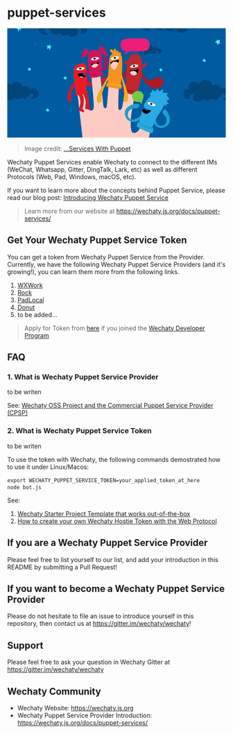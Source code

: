 # puppet-services

![Puppets](docs/images/five-puppets.jpg)

> Image credit: [...Services With Puppet](https://blog.ipswitch.com/managing-windows-services-with-puppet)

Wechaty Puppet Services enable Wechaty to connect to the different IMs (WeChat, Whatsapp, Gitter, DingTalk, Lark, etc) as well as different Protocols (Web, Pad, Windows, macOS, etc).

If you want to learn more about the concepts behind Puppet Service, please read our blog post: [Introducing Wechaty Puppet Service](https://wechaty.js.org/2021/01/14/wechaty-puppet-service/)

> Learn more from our website at <https://wechaty.js.org/docs/puppet-services/>

## Get Your Wechaty Puppet Service Token

You can get a token from Wechaty Puppet Service from the Provider. Currently, we have the following Wechaty Puppet Service Providers (and it's growing!), you can learn them more from the following links.

1. [WXWork](https://wechaty.js.org/docs/puppet-services/wxwork)
1. [Rock](https://wechaty.js.org/docs/puppet-services/rock)
1. [PadLocal](https://wechaty.js.org/docs/puppet-services/padlocal)
1. [Donut](https://wechaty.js.org/docs/puppet-services/donut)
1. to be added...

> Apply for Token from [here](https://github.com/wechaty/puppet-services/issues/new/choose) if you joined the [Wechaty Developer Program](https://wechaty.js.org/docs/developer-program/)

## FAQ

### 1. What is Wechaty Puppet Service Provider

to be writen

See: [Wechaty OSS Project and the Commercial Puppet Service Provider (CPSP)](https://github.com/wechaty/PMC/issues/11)

### 2. What is Wechaty Puppet Service Token

to be writen

To use the token with Wechaty, the following commands demostrated how to use it under Linux/Macos:

```shell
export WECHATY_PUPPET_SERVICE_TOKEN=your_applied_token_at_here
node bot.js
```

See:

1. [Wechaty Starter Project Template that works out-of-the-box](https://github.com/wechaty/wechaty-getting-started)
1. [How to create your own Wechaty Hostie Token with the Web Protocol](https://github.com/wechaty/wechaty/issues/1986)

## If you are a Wechaty Puppet Service Provider

Please feel free to list yourself to our list, and add your introduction in this README by submitting a Pull Request!

## If you want to become a Wechaty Puppet Service Provider

Please do not hesitate to file an issue to introduce yourself in this repository, then contact us at <https://gitter.im/wechaty/wechaty>!

## Support

Please feel free to ask your question in Wechaty Gitter at <https://gitter.im/wechaty/wechaty>

## Wechaty Community

- Wechaty Website: <https://wechaty.js.org>
- Wechaty Puppet Service Provider Introduction: <https://wechaty.js.org/docs/puppet-services/>
